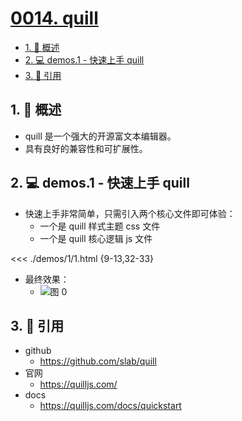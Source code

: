# [0014. quill](https://github.com/Tdahuyou/TNotes.git-notes/tree/main/notes/0014.%20quill)

<!-- region:toc -->

- [1. 📝 概述](#1--概述)
- [2. 💻 demos.1 - 快速上手 quill](#2--demos1---快速上手-quill)
- [3. 🔗 引用](#3--引用)

<!-- endregion:toc -->

## 1. 📝 概述

- quill 是一个强大的开源富文本编辑器。
- 具有良好的兼容性和可扩展性。

## 2. 💻 demos.1 - 快速上手 quill

- 快速上手非常简单，只需引入两个核心文件即可体验：
  - 一个是 quill 样式主题 css 文件
  - 一个是 quill 核心逻辑 js 文件

<<< ./demos/1/1.html {9-13,32-33}

- 最终效果：
  - ![图 0](https://cdn.jsdelivr.net/gh/Tdahuyou/imgs@main/2025-06-29-10-46-44.png)

## 3. 🔗 引用

- github
  - https://github.com/slab/quill
- 官网
  - https://quilljs.com/
- docs
  - https://quilljs.com/docs/quickstart
